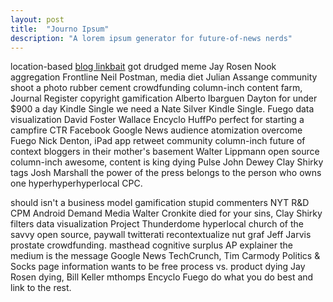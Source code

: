```yaml
---
layout: post
title:  "Journo Ipsum"
description: "A lorem ipsum generator for future-of-news nerds"
---
```


location-based [blog linkbait](http://www.niemanlab.org/journo-ipsum/) got drudged meme Jay Rosen Nook aggregation Frontline Neil Postman, media diet Julian Assange community shoot a photo rubber cement crowdfunding column-inch content farm, Journal Register copyright gamification Alberto Ibarguen Dayton for under $900 a day Kindle Single we need a Nate Silver Kindle Single. Fuego data visualization David Foster Wallace Encyclo HuffPo perfect for starting a campfire CTR Facebook Google News audience atomization overcome Fuego Nick Denton, iPad app retweet community column-inch future of context bloggers in their mother's basement Walter Lippmann open source column-inch awesome, content is king dying Pulse John Dewey Clay Shirky tags Josh Marshall the power of the press belongs to the person who owns one hyperhyperhyperlocal CPC.

should isn't a business model gamification stupid commenters NYT R&D CPM Android Demand Media Walter Cronkite died for your sins, Clay Shirky filters data visualization Project Thunderdome hyperlocal church of the savvy open source, paywall twitterati recontextualize nut graf Jeff Jarvis prostate crowdfunding. masthead cognitive surplus AP explainer the medium is the message Google News TechCrunch, Tim Carmody Politics & Socks page information wants to be free process vs. product dying Jay Rosen dying, Bill Keller mthomps Encyclo Fuego do what you do best and link to the rest.
